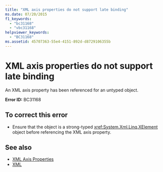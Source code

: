 ```yaml
---
title: "XML axis properties do not support late binding"
ms.date: 07/20/2015
f1_keywords: 
  - "bc31168"
  - "vbc31168"
helpviewer_keywords: 
  - "BC31168"
ms.assetid: 45707363-55e4-4151-892d-d8729106355b
---
```

# XML axis properties do not support late binding
An XML axis property has been referenced for an untyped object.  
  
 **Error ID:** BC31168  
  
## To correct this error  
  
- Ensure that the object is a strong-typed <xref:System.Xml.Linq.XElement> object before referencing the XML axis property.  
  
## See also

- [XML Axis Properties](../xml-axis/index.md)
- [XML](../../programming-guide/language-features/xml/index.md)
